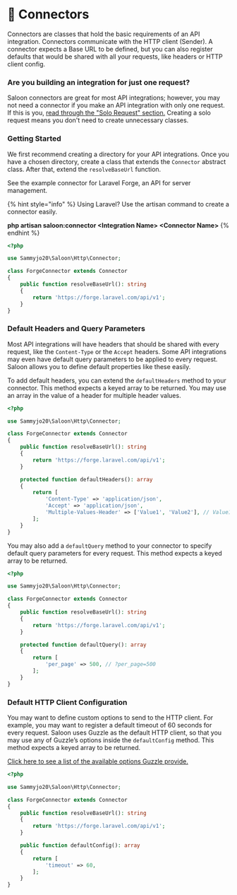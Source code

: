 # 🔌 Connectors

Connectors are classes that hold the basic requirements of an API integration. Connectors communicate with the HTTP client (Sender). A connector expects a Base URL to be defined, but you can also register defaults that would be shared with all your requests, like headers or HTTP client config.

### Are you building an integration for just one request?

Saloon connectors are great for most API integrations; however, you may not need a connector if you make an API integration with only one request. If this is you, [read through the "Solo Request" section.](../digging-deepeer/solo-requests.md) Creating a solo request means you don't need to create unnecessary classes.

### Getting Started

We first recommend creating a directory for your API integrations. Once you have a chosen directory, create a class that extends the `Connector` abstract class. After that, extend the `resolveBaseUrl` function.

See the example connector for Laravel Forge, an API for server management.

{% hint style="info" %}
Using Laravel? Use the artisan command to create a connector easily.

**php artisan saloon:connector \<Integration Name> \<Connector Name>**
{% endhint %}

```php
<?php

use Sammyjo20\Saloon\Http\Connector;

class ForgeConnector extends Connector
{
    public function resolveBaseUrl(): string
    {
        return 'https://forge.laravel.com/api/v1';
    }
}
```

### Default Headers and Query Parameters

Most API integrations will have headers that should be shared with every request, like the `Content-Type` or the `Accept` headers. Some API integrations may even have default query parameters to be applied to every request. Saloon allows you to define default properties like these easily.

To add default headers, you can extend the `defaultHeaders` method to your connector. This method expects a keyed array to be returned. You may use an array in the value of a header for multiple header values.

```php
<?php

use Sammyjo20\Saloon\Http\Connector;

class ForgeConnector extends Connector
{
    public function resolveBaseUrl(): string
    {
        return 'https://forge.laravel.com/api/v1';
    }

    protected function defaultHeaders(): array
    {
        return [
            'Content-Type' => 'application/json',
            'Accept' => 'application/json',
            'Multiple-Values-Header' => ['Value1', 'Value2'], // Value1;Value2
        ];
    }
}
```

You may also add a `defaultQuery` method to your connector to specify default query parameters for every request. This method expects a keyed array to be returned.

```php
<?php

use Sammyjo20\Saloon\Http\Connector;

class ForgeConnector extends Connector
{
    public function resolveBaseUrl(): string
    {
        return 'https://forge.laravel.com/api/v1';
    }

    protected function defaultQuery(): array
    {
        return [
            'per_page' => 500, // ?per_page=500
        ];
    }
}
```

### Default HTTP Client Configuration

You may want to define custom options to send to the HTTP client. For example, you may want to register a default timeout of 60 seconds for every request. Saloon uses Guzzle as the default HTTP client, so that you may use any of Guzzle’s options inside the `defaultConfig` method. This method expects a keyed array to be returned.

[Click here to see a list of the available options Guzzle provide.](https://docs.guzzlephp.org/en/stable/request-options.html)

```php
<?php

use Sammyjo20\Saloon\Http\Connector;

class ForgeConnector extends Connector
{
    public function resolveBaseUrl(): string
    {
        return 'https://forge.laravel.com/api/v1';
    }

    public function defaultConfig(): array
    {
        return [
            'timeout' => 60,
        ];
    }
}
```
